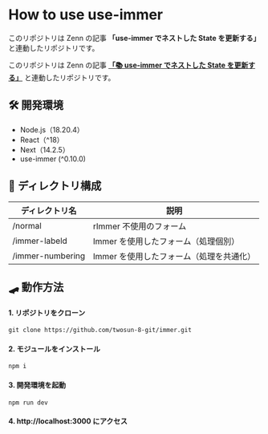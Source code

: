 # How to use use-immer

このリポジトリは Zenn の記事 **「use-immer でネストした State を更新する」** と連動したリポジトリです。

このリポジトリは Zenn の記事 **[「📚 use-immer でネストした State を更新する」](https://zenn.dev/cocomina/articles/update-nested-state-with-use-immer)**
と連動したリポジトリです。

## 🛠️ 開発環境

- Node.js（18.20.4）
- React（^18）
- Next（14.2.5）
- use-immer (^0.10.0)

## 📁 ディレクトリ構成

| ディレクトリ名   | 説明                                     |
| ---------------- | ---------------------------------------- |
| /normal          | rImmer 不使用のフォーム                  |
| /immer-labeld    | Immer を使用したフォーム（処理個別）     |
| /immer-numbering | Immer を使用したフォーム（処理を共通化） |

## 🛹 動作方法

#### 1. リポジトリをクローン

```
git clone https://github.com/twosun-8-git/immer.git
```

#### 2. モジュールをインストール

```
npm i
```

#### 3. 開発環境を起動

```
npm run dev
```

#### 4. http://localhost:3000 にアクセス
